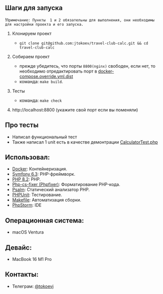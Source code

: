 ## Шаги для запуска
!`Примечание: Пункты  1 и 2 обязательны для выполнения, они необходимы для настройки проекта и его запуска.`

1) Клонируем проект
    - `git clone git@github.com:jtokoev/travel-club-calc.git && cd travel-club-calc`
2) Собираем проект
    - прежде убедитесь, что порты `8800(nginx)` свободен, если нет, то необходимо отредактировать порт в [docker-compose.override.yml.dist](docker-compose.override.yml.dist)
    - команда: `make build`.

3) Тесты
    - команда: `make check`

4) http://localhost:8800 (укажите свой порт если вы поменяли)



## Про тесты
- Написал функциональный тест
- Также написал 1 unit есть в качестве демонтрации [CalculatorTest.php](app%2Ftests%2FUnit%2FService%2FCalculatorTest.php)

## Использовал:
- [Docker](https://www.docker.com/): Контейнеризация.
- [Symfony 6.3](https://symfony.com/): PHP-фреймворк.
- [PHP 8.2](https://www.php.net/): PHP.
- [Php-cs-fixer (Phpfixer)](https://cs.symfony.com/): Форматирование PHP-кода.
- [Psalm](https://psalm.dev/): Статический анализатор PHP.
- [PHPUnit](https://phpunit.de/): Тестирование.
- [Makefile](https://www.gnu.org/software/make/manual/make.html): Автоматизация сборки.
- [PhpStorm](https://www.jetbrains.com/phpstorm/): IDE

## Операционная система:

- macOS Ventura

## Девайс:

- MacBook 16 M1 Pro

## Контакты:

- Телеграм: [@tokoevj](https://t.me/tokoevj)
